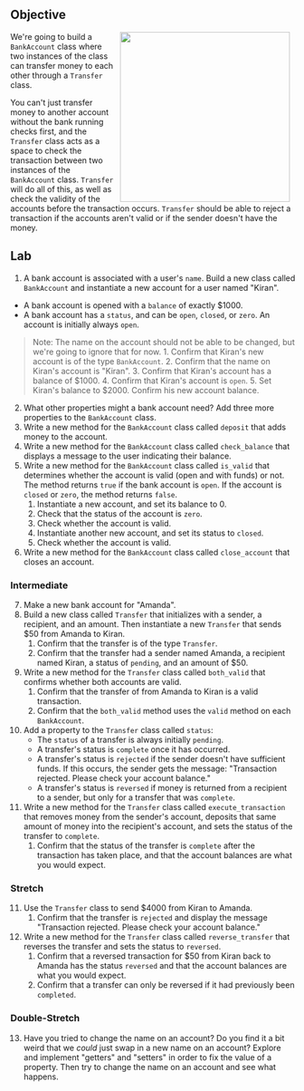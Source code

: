 ## Objective

<img src="https://after-school-assets.s3.amazonaws.com/jerry-mcguire.gif" width="300px" align="right" hspace="10"> We're going to build a `BankAccount` class where two instances of the class can transfer money to each other through a `Transfer` class.

You can't just transfer money to another account without the bank running checks first, and the `Transfer` class acts as a space to check the transaction between two instances of the `BankAccount` class. `Transfer` will do all of this, as well as check the validity of the accounts before the transaction occurs. `Transfer` should be able to reject a transaction if the accounts aren't valid or if the sender doesn't have the money.

## Lab

1. A bank account is associated with a user's `name`. Build a new class called `BankAccount` and instantiate a new account for a user named "Kiran".
- A bank account is opened with a `balance` of exactly $1000.
- A bank account has a `status`, and can be `open`, `closed`, or `zero`. An account is initially always `open`.
> Note: The name on the account should not be able to be changed, but we're going to ignore that for now.
    1. Confirm that Kiran's new account is of the type `BankAccount`.
    2. Confirm that the name on Kiran's account is "Kiran".
    3. Confirm that Kiran's account has a balance of $1000.
    4. Confirm that Kiran's account is `open`.
    5. Set Kiran's balance to $2000. Confirm his new account balance.
2. What other properties might a bank account need? Add three more properties to the `BankAccount` class. 
3. Write a new method for the `BankAccount` class called `deposit` that adds money to the account.
4. Write a new method for the `BankAccount` class called `check_balance` that displays a message to the user indicating their balance.
5. Write a new method for the `BankAccount` class called `is_valid` that determines whether the account is valid (open and with funds) or not. The method returns `true` if the bank account is `open`. If the account is `closed` or `zero`, the method returns `false`.
    1. Instantiate a new account, and set its balance to 0.
    2. Check that the status of the account is `zero`.
    3. Check whether the account is valid.
    4. Instantiate another new account, and set its status to `closed`.
    5. Check whether the account is valid.
6. Write a new method for the `BankAccount` class called `close_account` that closes an account.

### Intermediate 

7. Make a new bank account for "Amanda".
8. Build a new class called `Transfer` that initializes with a sender, a recipient, and an amount. Then instantiate a new `Transfer` that sends $50 from Amanda to Kiran.
    1. Confirm that the transfer is of the type `Transfer`.
    2. Confirm that the transfer had a sender named Amanda, a recipient named Kiran, a status of `pending`, and an amount of $50.
9. Write a new method for the `Transfer` class called `both_valid` that confirms whether both accounts are valid.
    1. Confirm that the transfer of from Amanda to Kiran is a valid transaction.
    2. Confirm that the `both_valid` method uses the `valid` method on each `BankAccount`.
10. Add a property to the `Transfer` class called `status`:
    - The `status` of a transfer is always initially `pending`. 
    - A transfer's status is `complete` once it has occurred.
    - A transfer's status is `rejected` if the sender doesn't have sufficient funds. If this occurs, the sender gets the message: "Transaction rejected. Please check your account balance."
    - A transfer's status is `reversed` if money is returned from a recipient to a sender, but only for a transfer that was `complete`.
11. Write a new method for the `Transfer` class called `execute_transaction` that removes money from the sender's account, deposits that same amount of money into the recipient's account, and sets the status of the transfer to `complete`.
    1. Confirm that the status of the transfer is `complete` after the transaction has taken place, and that the account balances are what you would expect.

### Stretch

11. Use the `Transfer` class to send $4000 from Kiran to Amanda.
    1. Confirm that the transfer is `rejected` and display the message "Transaction rejected. Please check your account balance."
12. Write a new method for the `Transfer` class called `reverse_transfer` that reverses the transfer and sets the status to `reversed`.
    1. Confirm that a reversed transaction for $50 from Kiran back to Amanda has the status `reversed` and that the account balances are what you would expect.
    2. Confirm that a transfer can only be reversed if it had previously been `completed`.

### Double-Stretch

13. Have you tried to change the name on an account? Do you find it a bit weird that we _could_ just swap in a new name on an account? Explore and implement "getters" and "setters" in order to fix the value of a property. Then try to change the name on an account and see what happens.

